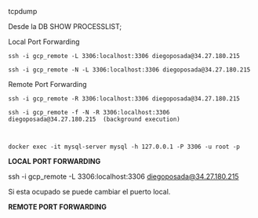 


tcpdump

Desde la DB
SHOW PROCESSLIST;


Local Port Forwarding

    ssh -i gcp_remote -L 3306:localhost:3306 diegoposada@34.27.180.215

    ssh -i gcp_remote -N -L 3306:localhost:3306 diegoposada@34.27.180.215

Remote Port Forwarding

    ssh -i gcp_remote -R 3306:localhost:3306 diegoposada@34.27.180.215

    ssh -i gcp_remote -f -N -R 3306:localhost:3306 diegoposada@34.27.180.215  (background execution)



    docker exec -it mysql-server mysql -h 127.0.0.1 -P 3306 -u root -p


**LOCAL PORT FORWARDING**


ssh -i gcp_remote -L 3306:localhost:3306 diegoposada@34.27.180.215


Si esta ocupado se puede cambiar el puerto local.



**REMOTE PORT FORWARDING**


